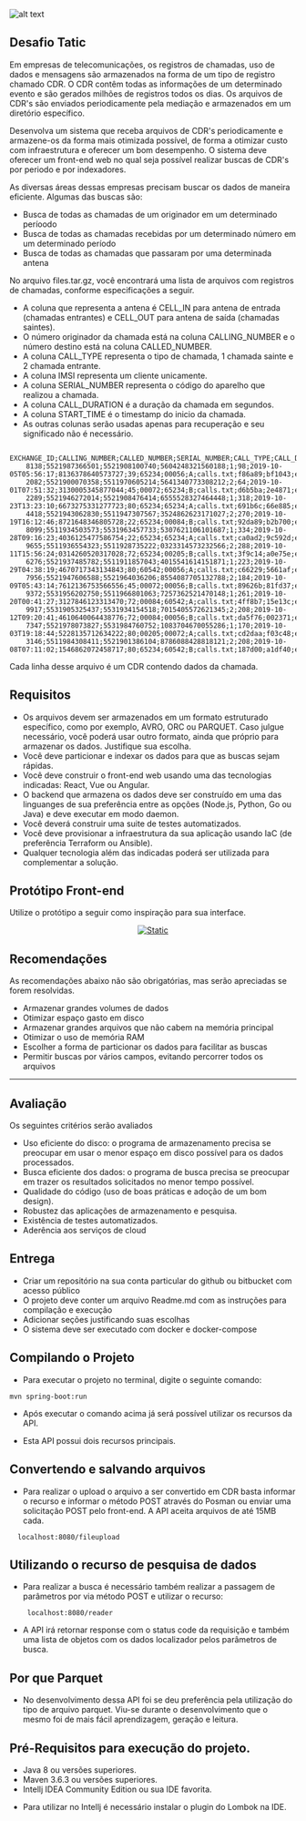 ![alt text](https://bytebucket.org/tatic_rhdev/desafioengenheiro/raw/2458d4a6657c0166bbba4ca069f66830eee5e17c/logo-tatic.png "Desafio Tatic Estágio")

## Desafio Tatic

Em empresas de telecomunicações, os registros de chamadas, uso de dados e mensagens são armazenados na forma de um tipo de registro chamado CDR. O CDR contêm todas as informações de um determinado evento e são gerados milhões de registros todos os dias.
Os arquivos de CDR's são enviados periodicamente pela mediação e armazenados em um diretório específico.

Desenvolva um sistema que receba arquivos de CDR's periodicamente e armazene-os da forma mais otimizada possível, de forma a otimizar custo com infraestrutura e oferecer um bom desempenho.
O sistema deve oferecer um front-end web no qual seja possível realizar buscas de CDR's por periodo e por indexadores.

As diversas áreas dessas empresas precisam buscar os dados de maneira eficiente. Algumas das buscas são:

* Busca de todas as chamadas de um originador em um determinado períoodo
* Busca de todas as chamadas recebidas por um determinado número em um determinado período
* Busca de todas as chamadas que passaram por uma determinada antena

No arquivo files.tar.gz, você encontrará uma lista de arquivos com registros de chamadas, conforme especificações a seguir.

* A coluna que representa a antena é CELL_IN para antena de entrada (chamadas entrantes) e CELL_OUT para antena de saída (chamadas saintes).
* O número originador da chamada está na coluna CALLING_NUMBER e o número destino está na coluna CALLED_NUMBER.
* A coluna CALL_TYPE representa o tipo de chamada, 1 chamada sainte e 2 chamada entrante.
* A coluna IMSI representa um cliente unicamente.
* A coluna SERIAL_NUMBER representa o código do aparelho que realizou a chamada.
* A coluna CALL_DURATION é a duração da chamada em segundos.
* A coluna START_TIME é o timestamp do inicio da chamada.
* As outras colunas serão usadas apenas para recuperação e seu significado não é necessário.

```
    EXCHANGE_ID;CALLING_NUMBER;CALLED_NUMBER;SERIAL_NUMBER;CALL_TYPE;CALL_DURATION;START_TIME;IMSI;SWITCH;CELL_IN;CELL_OUT;TECNOLOGIA;FILE_NAME;FIRST_LAC;LAST_LAC;GGSN_ADDRESS
    8138;5521987366501;5521908100740;5604248321560188;1;98;2019-10-05T05:56:17;8136378640573727;39;65234;00056;A;calls.txt;f86a89;bf1043;endpoint.ggsn.tatic.com
    2082;5521900070358;5511970605214;5641340773308212;2;64;2019-10-01T07:51:32;3130005345877044;45;00072;65234;B;calls.txt;d6b5ba;2e4871;endpoint.ggsn.tatic.com
    2289;5521946272014;5521908476414;6555528327464448;1;318;2019-10-23T13:23:10;6673275331277723;80;65234;65234;A;calls.txt;691b6c;66e885;endpoint.ggsn.tatic.com
    4418;5521943062830;5511947307567;3524862623171027;2;270;2019-10-19T16:12:46;8721648346805728;22;65234;00084;B;calls.txt;92da89;b2b700;endpoint.ggsn.tatic.com
    8099;5511934503573;5531963457733;5307621106101687;1;334;2019-10-28T09:16:23;4036125477586754;22;65234;65234;A;calls.txt;ca0ad2;9c592d;endpoint.ggsn.tatic.com
    9655;5511936554323;5511928735222;0323314573232566;2;288;2019-10-11T15:56:24;0314260520317028;72;65234;00205;B;calls.txt;3f9c14;a0e75e;endpoint.ggsn.tatic.com
    6276;5521937485782;5511911857043;4015541614151871;1;223;2019-10-29T04:38:19;4670717343134843;80;60542;00056;A;calls.txt;c66229;5661af;endpoint.ggsn.tatic.com
    7956;5521947606588;5521964036206;8554087705132788;2;184;2019-10-09T05:43:14;7612136753566556;45;00072;00056;B;calls.txt;89626b;81fd37;endpoint.ggsn.tatic.com
    9372;5531956202750;5511966801063;7257362521470148;1;261;2019-10-20T00:41:27;3127846123313470;72;00084;60542;A;calls.txt;4ff8b7;15e13c;endpoint.ggsn.tatic.com
    9917;5531905325437;5531934154518;7015405572621345;2;208;2019-10-12T09:20:41;4610640064438776;72;00084;00056;B;calls.txt;da5f76;002371;endpoint.ggsn.tatic.com
    7347;5521978073827;5531984760752;1083704670055286;1;170;2019-10-03T19:18:44;5228135712634222;80;00205;00072;A;calls.txt;cd2daa;f03c48;endpoint.ggsn.tatic.com
    3146;5511984308411;5521901386104;8786088428818121;2;208;2019-10-08T07:11:02;1546862072458717;80;65234;60542;B;calls.txt;187d00;a1df40;endpoint.ggsn.tatic.com
```

Cada linha desse arquivo é um CDR contendo dados da chamada.

## Requisitos

* Os arquivos devem ser armazenados em um formato estruturado específico, como por exemplo, AVRO, ORC ou PARQUET. Caso julgue necessário, você poderá usar outro formato, ainda que próprio para armazenar os dados. Justifique sua escolha.
* Você deve particionar e indexar os dados para que as buscas sejam rápidas.
* Você deve construir o front-end web usando uma das tecnologias indicadas: React, Vue ou Angular.
* O backend que armazena os dados deve ser construído em uma das linguanges de sua preferência entre as opções (Node.js, Python, Go ou Java) e deve executar em modo daemon.
* Você deverá construir uma suite de testes automatizados.
* Você deve provisionar a infraestrutura da sua aplicação usando IaC (de preferência Terraform ou Ansible).
* Qualquer tecnologia além das indicadas poderá ser utilizada para complementar a solução.

## Protótipo Front-end

Utilize o protótipo a seguir como inspiração para sua interface.

<p align="center">
  <a href="https://tatic.net/">
      <img src="https://bytebucket.org/tatic_rhdev/desafioengenheiro/raw/2458d4a6657c0166bbba4ca069f66830eee5e17c/Prototipo-pt.png" alt="Static"/>
  </a>
</p>


## Recomendações

As recomendações abaixo não são obrigatórias, mas serão apreciadas se forem resolvidas.

* Armazenar grandes volumes de dados
* Otimizar espaço gasto em disco
* Armazenar grandes arquivos que não cabem na memória principal
* Otimizar o uso de memória RAM
* Escolher a forma de particionar os dados para facilitar as buscas
* Permitir buscas por vários campos, evitando percorrer todos os arquivos

---

## Avaliação

Os seguintes critérios serão avaliados

+ Uso eficiente do disco: o programa de armazenamento precisa se preocupar em usar o menor espaço em disco possível para os dados processados.
+ Busca eficiente dos dados: o programa de busca precisa se preocupar em trazer os resultados solicitados no menor tempo possível.
+ Qualidade do código (uso de boas práticas e adoção de um bom design).
+ Robustez das aplicações de armazenamento e pesquisa.
+ Existência de testes automatizados.
+ Aderência aos serviços de cloud

## Entrega

* Criar um repositório na sua conta particular do github ou bitbucket com acesso público
* O projeto deve conter um arquivo Readme.md com as instruções para compilação e execução
* Adicionar seções justificando suas escolhas
* O sistema deve ser executado com docker e docker-compose

## Compilando o Projeto

* Para executar o projeto no terminal, digite o seguinte comando:

```shell script
mvn spring-boot:run 
```

* Após executar o comando acima já será possível utilizar os recursos da API.

* Esta API possui dois recursos principais.

## Convertendo e salvando arquivos

 - Para realizar o upload o arquivo a ser convertido em CDR basta informar o recurso e informar o método POST
 através do Posman ou enviar uma solicitação POST pelo front-end. A API aceita arquivos de até 15MB cada.
  
```
  localhost:8080/fileupload
  ``` 
## Utilizando o recurso de pesquisa de dados
- Para realizar a busca é necessário também realizar a passagem de parâmetros por via método POST e utilizar o recurso:

  ```
   localhost:8080/reader
  ```  
 - A API irá retornar response com o status code da requisição e também uma lista de objetos com os dados localizador pelos parâmetros de busca.

## Por que Parquet
 - No desenvolvimento dessa API foi se deu preferência pela utilização do tipo de arquivo parquet. Viu-se durante o desenvolvimento
 que o mesmo foi de mais fácil aprendizagem, geração e leitura.

## Pré-Requisitos para execução do projeto.

* Java 8 ou versões superiores.
* Maven 3.6.3 ou versões superiores.
* Intellj IDEA Community Edition ou sua IDE favorita.
 - Para utilizar no Intellj é necessário instalar o plugin do Lombok na IDE.